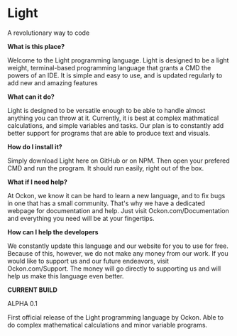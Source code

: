 # Light
A revolutionary way to code
 
    
    
**What is this place?**
    
    
Welcome to the Light programming language. Light is designed to be a light weight, terminal-based programming language that grants a CMD the powers of an IDE. It is simple and easy to use, and is updated regularly to add new and amazing features
    
    
**What can it do?**
    
    
Light is designed to be versatile enough to be able to handle almost anything you can throw at it. Currently, it is best at complex mathmatical calculations, and simple variables and tasks. Our plan is to constantly add better support for programs that are able to produce text and visuals.
        
        
**How do I install it?**
        
        
Simply download Light here on GitHub or on NPM. Then open your prefered CMD and run the program. It should run easily, right out of the box. 
    
        
**What if I need help?**
    
        
At Ockon, we know it can be hard to learn a new language, and to fix bugs in one that has a small community. That's why we have a dedicated webpage for documentation and help. Just visit Ockon.com/Documentation and everything you need will be at your fingertips.
    
        
**How can I help the developers**
    
        
We constantly update this language and our website for you to use for free. Because of this, however, we do not make any money from our work. If you would like to support us and our future endeavors, visit Ockon.com/Support. The money will go directly to supporting us and will help us make this language even better.


**CURRENT BUILD**


ALPHA 0.1

First official release of the Light programming language by Ockon. Able to do complex mathematical calculations and minor variable programs.
